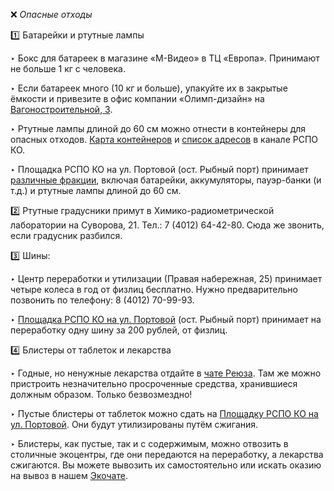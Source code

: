 ❌ *Опасные отходы*

1️⃣ Батарейки и ртутные лампы 

‣ Бокс для батареек в магазине «М-Видео» в ТЦ «Европа». Принимают не больше 1 кг с человека. 

‣ Если батареек много \(10 кг и больше\), упакуйте их в закрытые ёмкости и привезите в офис компании «Олимп-дизайн» на [Вагоностроительной, 3](https://2gis.ru/kaliningrad/geo/5630027815275936).

‣ Ртутные лампы длиной до 60 см можно отнести в контейнеры для опасных отходов. [Карта контейнеров](https://recyclemap.ru/viewer?center=20.473800,54.704529,10.63&fractions=10,12) и [список адресов](https://t.me/rspoko_kgd/603) в канале РСПО КО.

‣ Площадка РСПО КО на ул. Портовой \(ост. Рыбный порт\) принимает [различные фракции](https://t.me/ecoklgd/1199), включая батарейки, аккумуляторы, пауэр-банки \(и т.д.\) и ртутные лампы длиной до 60 см.
   
2️⃣ Ртутные градусники примут в Химико-радиометрической лаборатории на Суворова, 21. Тел.: 7 \(4012\) 64-42-80. Сюда же звонить, если градусник разбился.
   
3️⃣ Шины:

‣ Центр переработки и утилизации \(Правая набережная, 25\) принимает четыре колеса в год от физлиц бесплатно. Нужно предварительно позвонить по телефону: 8 \(4012\) 70-99-93.

‣ [Площадка РСПО КО на ул. Портовой](https://t.me/ecoklgd/1283) \(ост. Рыбный порт\) принимает на переработку одну шину за 200 рублей, от физлиц.

4️⃣ Блистеры от таблеток и лекарства

‣ Годные, но ненужные лекарства отдайте в [чате Реюза](https://t.me/reuse39). Там же можно пристроить незначительно просроченные средства, хранившиеся должным образом. Только безвозмездно!

‣ Пустые блистеры от таблеток можно сдать на [Площадку РСПО КО на ул. Портовой](https://t.me/ecoklgd/1283). Они будут утилизированы путём сжигания.

‣ Блистеры, как пустые, так и с содержимым, можно отвозить в столичные экоцентры, где они передаются на переработку, а лекарства сжигаются. Вы можете вывозить их самостоятельно или искать оказию на вывоз в нашем [Экочате](https://t.me/ecorazchat).
